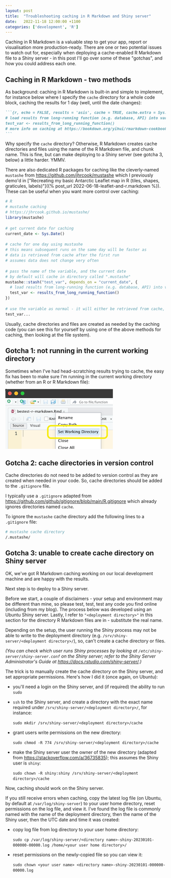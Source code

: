 ```yaml
---
layout: post
title:  "Troubleshooting caching in R Markdown and Shiny server"
date:   2022-11-18 12:00:00 +1100
categories: ['development', 'R']
---
```


Caching in R Markdown is a valuable step to get your app, report or visualisation more production-ready. There are one or two potential issues to watch out for, especially when deploying a cache-enabled R Markdown file to a Shiny server - in this post I'll go over some of these "gotchas", and how you could address each one.

## Caching in R Markdown - two methods

As background: caching in R Markdown is built-in and simple to implement, for instance below where I specify the `cache` directory for a whole code block, caching the results for 1 day (well, until the date changes):

````md
```{r, echo = FALSE, results = 'asis', cache = TRUE, cache.extra = Sys.Date(), cache.path = "cache/"}
# load results from long-running function (e.g. database, API) into variable
test_var <- results_from_long_running_function()
# more info on caching at https://bookdown.org/yihui/rmarkdown-cookbook/cache.html
```
````

Why specify the `cache` directory? Otherwise, R Markdown creates cache directories and files using the name of the R Markdown file, and chunk name. This is fine, but can make deploying to a Shiny server (see gotcha 3, below) a little harder. YMMV.

There are also dedicated R packages for caching like the cleverly-named `mustashe` from <https://github.com/jhrcook/mustashe> which I previously demo'd in ["Recreating my basic Antarctic Leaflet map in R (tiles, shapes, graticules, labels)"]({% post_url 2022-06-18-leaflet-and-r.markdown %}). These can be useful when you want more control over caching:

```R
# R
# mustashe caching
# https://jhrcook.github.io/mustashe/
library(mustashe)

# get current date for caching
current_date <- Sys.Date()

# cache for one day using mustashe
# this means subsequent runs on the same day will be faster as
# data is retrieved from cache after the first run
# assumes data does not change very often

# pass the name of the variable, and the current date
# by default will cache in directory called ".mustashe"
mustashe::stash("test_var", depends_on = "current_date", {
  # load results from long-running function (e.g. database, API) into variable
  test_var <- results_from_long_running_function()
})

# use the variable as normal - it will either be retrieved from cache, or added to cache and and set
test_var...
```

Usually, cache directories and files are created as needed by the caching code (you can see this for yourself by using one of the above methods for caching, then looking at the file system).

## Gotcha 1: not running in the current working directory

Sometimes when I've had head-scratching results trying to cache, the easy fix has been to make sure I'm running in the current working directory (whether from an R or R Markdown file):

![R Studio set working directory](/images/r-studio-set-working-directory-nov-2022.png)

## Gotcha 2: cache directories in version control

Cache directories do not need to be added to version control as they are created when needed in your code. So, cache directories should be added to the `.gitignore` file.

I typically use a `.gitignore` adapted from <https://github.com/github/gitignore/blob/main/R.gitignore> which already ignores directories named `cache`.

To ignore the `mustashe` cache directory add the following lines to a `.gitignore` file:

```bash
# mustashe cache directory
/.mustashe/
```

## Gotcha 3: unable to create cache directory on Shiny server

OK, we've got R Markdown caching working on our local development machine and are happy with the results.

Next step is to deploy to a Shiny server.

Before we start, a couple of disclaimers - your setup and environment may be different than mine, so please test, test, test any code you find online (including from my blog). The process below was developed using an Ubuntu Shiny server. Lastly, I refer to `"<deployment directory>"` in this section for the directory R Markdown files are in - substitute the real name.

Depending on the setup, the user running the Shiny process may not be able to write to the deployment directory (e.g. `/srv/shiny-server/<deployment directory>/`), so, can't create a cache directory or files.

_(You can check which user runs Shiny processes by looking at `/etc/shiny-server/shiny-server.conf` on the Shiny server; refer to the Shiny Server Administrator's Guide at <https://docs.rstudio.com/shiny-server/>.)_

The trick is to manually create the cache directory on the Shiny server, and set appropriate permissions. Here's how I did it (once again, on Ubuntu):

- you'll need a login on the Shiny server, and (if required) the ability to run `sudo`
- `ssh` to the Shiny server, and create a directory with the exact name required under `/srv/shiny-server/<deployment directory>/`, for instance:

  `sudo mkdir /srv/shiny-server/<deployment directory>/cache`

- grant users write permissions on the new directory:

  `sudo chmod -R 774 /srv/shiny-server/<deployment directory>/cache`

- make the Shiny server user the owner of the new directory (adapted from <https://stackoverflow.com/a/36735835>); this assumes the Shiny user is `shiny`:

  `sudo chown -R shiny:shiny /srv/shiny-server/<deployment directory>/cache`

Now, caching should work on the Shiny server.

If you still receive errors when caching, copy the latest log file (on Ubuntu, by default at `/var/log/shiny-server`) to your user home directory, reset permissions on the log file, and view it. I've found the log file is commonly named with the name of the deployment directory, then the name of the Shiny user, then the UTC date and time it was created:

- copy log file from log directory to your user home directory:

  `sudo cp /var/log/shiny-server/<directory name>-shiny-20230101-000000-00000.log /home/<your user home directory>/`

- reset permissions on the newly-copied file so you can view it:

  `sudo chown <your user name> <directory name>-shiny-20230101-000000-00000.log`
